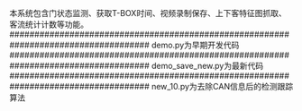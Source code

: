 本系统包含门状态监测、获取T-BOX时间、视频录制保存、上下客特征图抓取、客流统计计数等功能。
####################################################################################
demo.py为早期开发代码
####################################################################################
demo_save_new.py为最新代码
####################################################################################
new_10.py为去除CAN信息后的检测跟踪算法
